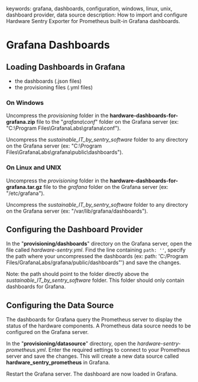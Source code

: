 keywords: grafana, dashboards, configuration, windows, linux, unix, dashboard provider, data source
description: How to import and configure Hardware Sentry Exporter for Prometheus built-in Grafana dashboards.

# Grafana Dashboards

## Loading Dashboards in Grafana

* the dashboards (.json files)
* the provisioning files (.yml files)

### On Windows

Uncompress the *provisioning* folder in the **hardware-dashboards-for-grafana.zip** file to the "*grafana\conf*" folder on the Grafana server (ex: "C:\Program Files\GrafanaLabs\grafana\conf").

Uncompress the *sustainable_IT_by_sentry_software* folder to any directory on the Grafana server (ex:  "C:\Program Files\GrafanaLabs\grafana\public\dashboards").

### On Linux and UNIX

Uncompress the *provisioning* folder in the **hardware-dashboards-for-grafana.tar.gz** file to the *grafana* folder on the Grafana server (ex: "/etc/grafana").

Uncompress the *sustainable_IT_by_sentry_software* folder to any directory on the Grafana server (ex:  "/var/lib/grafana/dashboards").

## Configuring the Dashboard Provider

In the "**provisioning/dashboards**" directory on the Grafana server, open the file called *hardware-sentry.yml*. Find the line containing ```path: ''```, specify the path where your uncompressed the dashboards (ex: path: 'C:/Program Files/GrafanaLabs/grafana/public/dashboards"') and save the changes.

Note: the path should point to the folder directly above the *sustainable_IT_by_sentry_software* folder. This folder should only contain dashboards for Grafana.

## Configuring the Data Source

The dashboards for Grafana query the Prometheus server to display the status of the hardware components. A Prometheus data source needs to be configured on the Grafana server.

In the "**provisioning/datasource**" directory, open the *hardware-sentry-prometheus.yml*. Enter the required settings to connect to your Prometheus server and save the changes. This will create a new data source called **hardware_sentry_prometheus** in Grafana.

Restart the Grafana server. The dashboard are now loaded in Grafana.